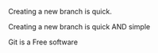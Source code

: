 Creating a new branch is quick.



Creating a new branch is quick AND simple



Git is a Free software